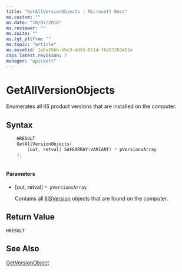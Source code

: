 ```yaml
---
title: "GetAllVersionObjects | Microsoft Docs"
ms.custom: ""
ms.date: "10/07/2016"
ms.reviewer: ""
ms.suite: ""
ms.tgt_pltfrm: ""
ms.topic: "article"
ms.assetid: 1a6a78bb-bbc9-4d93-8514-fb287203451e
caps.latest.revision: 7
manager: "wpickett"
---
```

# GetAllVersionObjects
Enumerates all IIS product versions that are installed on the computer.  
  
## Syntax  
  
```cpp  
    HRESULT  
    GetAllVersionObjects(  
        [out, retval] SAFEARRAY(VARIANT) * pVersionsArray  
    );  
  
```  
  
#### Parameters  
  
-   [out, retval] `* pVersionsArray`  
  
     Contains all [IIISVersion](../../extenions\express-api-ref/iiisversion.md) objects that are found on the computer.  
  
## Return Value  
 `HRESULT`  
  
## See Also  
 [GetVersionObject](../../extenions\express-api-ref/getversionobject.md)